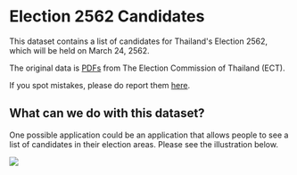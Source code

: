 # Election 2562 Candidates

This dataset contains a list of candidates for Thailand's Election 2562, which will be held on March 24, 2562. 

The original data is [PDFs](https://www.ect.go.th/ect_th/news_all.php?cid=165) from The Election Commission of Thailand (ECT).

If you spot mistakes, please do report them [here](https://docs.google.com/spreadsheets/d/1T0-iBdBVl69q5N7Tz0fO70OtGdg70Fv0x5WiLTKOcGc/edit?usp=sharing).


## What can we do with this dataset? 
One possible application could be an application that allows people to see a list of candidates in their election areas. Please see the illustration below.

![](https://i.imgur.com/lcRTWGS.png)
